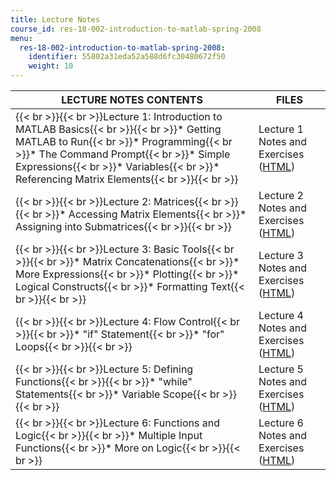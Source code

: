 ```yaml
---
title: Lecture Notes
course_id: res-18-002-introduction-to-matlab-spring-2008
menu:
  res-18-002-introduction-to-matlab-spring-2008:
    identifier: 55802a31eda52a588d6fc30480672f50
    weight: 10
---
```

| LECTURE NOTES CONTENTS | FILES |
| --- | --- |
| {{< br >}}{{< br >}}Lecture 1: Introduction to MATLAB Basics{{< br >}}{{< br >}}*   Getting MATLAB to Run{{< br >}}*   Programming{{< br >}}*   The Command Prompt{{< br >}}*   Simple Expressions{{< br >}}*   Variables{{< br >}}*   Referencing Matrix Elements{{< br >}}{{< br >}} | Lecture 1 Notes and Exercises ([HTML](/ans7870/resources/farjoun/Lecture1.html)) |
| {{< br >}}{{< br >}}Lecture 2: Matrices{{< br >}}{{< br >}}*   Accessing Matrix Elements{{< br >}}*   Assigning into Submatrices{{< br >}}{{< br >}} | Lecture 2 Notes and Exercises ([HTML](/ans7870/resources/farjoun/Lecture2.html)) |
| {{< br >}}{{< br >}}Lecture 3: Basic Tools{{< br >}}{{< br >}}*   Matrix Concatenations{{< br >}}*   More Expressions{{< br >}}*   Plotting{{< br >}}*   Logical Constructs{{< br >}}*   Formatting Text{{< br >}}{{< br >}} | Lecture 3 Notes and Exercises ([HTML](/ans7870/resources/farjoun/Lecture3.html)) |
| {{< br >}}{{< br >}}Lecture 4: Flow Control{{< br >}}{{< br >}}*   "if" Statement{{< br >}}*   "for" Loops{{< br >}}{{< br >}} | Lecture 4 Notes and Exercises ([HTML](/ans7870/resources/farjoun/Lecture4.html)) |
| {{< br >}}{{< br >}}Lecture 5: Defining Functions{{< br >}}{{< br >}}*   "while" Statements{{< br >}}*   Variable Scope{{< br >}}{{< br >}} | Lecture 5 Notes and Exercises ([HTML](/ans7870/resources/farjoun/Lecture5.html)) |
| {{< br >}}{{< br >}}Lecture 6: Functions and Logic{{< br >}}{{< br >}}*   Multiple Input Functions{{< br >}}*   More on Logic{{< br >}}{{< br >}} | Lecture 6 Notes and Exercises ([HTML](/ans7870/resources/farjoun/Lecture6.html))